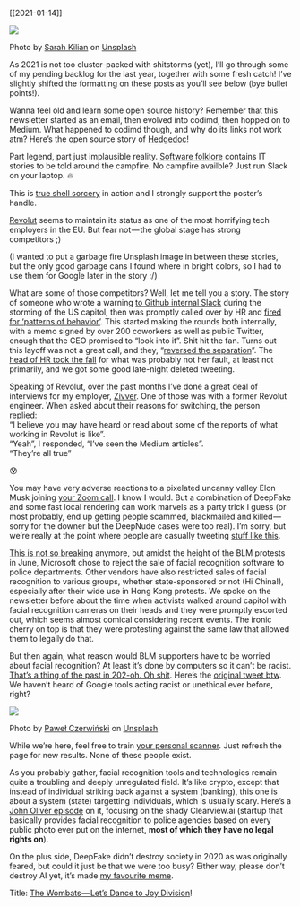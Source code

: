 [[2021-01-14]]

![](https://cdn-images-1.medium.com/max/800/0*t_V1ckqNRjRFuV1w)

Photo by [Sarah Kilian](https://unsplash.com/@rojekilian?utm_source=medium&utm_medium=referral) on [Unsplash](https://unsplash.com?utm_source=medium&utm_medium=referral)

As 2021 is not too cluster-packed with shitstorms (yet), I’ll go through some of my pending backlog for the last year, together with some fresh catch! I’ve slightly shifted the formatting on these posts as you’ll see below (bye bullet points!).

Wanna feel old and learn some open source history? Remember that this newsletter started as an email, then evolved into codimd, then hopped on to Medium. What happened to codimd though, and why do its links not work atm? Here’s the open source story of [Hedgedoc](https://hedgedoc.org/history/)!

Part legend, part just implausible reality. [Software folklore](http://beza1e1.tuxen.de/lore/index.html) contains IT stories to be told around the campfire. No campfire availble? Just run Slack on your laptop. 🔥

This is [true shell sorcery](https://twitter.com/lunasorcery/status/1309873256359505920) in action and I strongly support the poster’s handle.

[Revolut](https://www.wired.co.uk/article/revolut-employment-coronavirus) seems to maintain its status as one of the most horrifying tech employers in the EU. But fear not — the global stage has strong competitors ;)

(I wanted to put a garbage fire Unsplash image in between these stories, but the only good garbage cans I found where in bright colors, so I had to use them for Google later in the story :/)

What are some of those competitors? Well, let me tell you a story. The story of someone who wrote a warning [to Github internal Slack](https://twitter.com/ZoeSchiffer/status/1350159432282357760) during the storming of the US capitol, then was promptly called over by HR and [fired for ‘patterns of behavior’](https://twitter.com/ZoeSchiffer/status/1350159432282357760). This started making the rounds both internally, with a memo signed by over 200 coworkers as well as public Twitter, enough that the CEO promised to “look into it”. Shit hit the fan. Turns out this layoff was not a great call, and they, “[reversed the separation](https://twitter.com/GitHubPolicy/status/1350857738226528256)”. The [head of HR took the fall](https://techcrunch.com/2021/01/17/githubs-head-of-hr-resigns-in-light-of-termination-of-jewish-employee/) for what was probably not her fault, at least not primarily, and we got some good late-night deleted tweeting.

Speaking of Revolut, over the past months I’ve done a great deal of interviews for my employer, [Zivver](https://www.zivver.com/). One of those was with a former Revolut engineer. When asked about their reasons for switching, the person replied:   
“I believe you may have heard or read about some of the reports of what working in Revolut is like”.   
“Yeah”, I responded, “I’ve seen the Medium articles”.   
“They’re all true”

😰

You may have very adverse reactions to a pixelated uncanny valley Elon Musk joining [your Zoom call](https://twitter.com/GiorgioPatrini/status/1250465143932231685). I know I would. But a combination of DeepFake and some fast local rendering can work marvels as a party trick I guess (or most probably, end up getting people scammed, blackmailed and killed — sorry for the downer but the DeepNude cases were too real). I’m sorry, but we’re really at the point where people are casually tweeting [stuff like this](https://twitter.com/peteskomoroch/status/1349845888840028160/).

[This is not so breaking](https://twitter.com/ACLU/status/1271123787065503746) anymore, but amidst the height of the BLM protests in June, Microsoft chose to reject the sale of facial recognition software to police departments. Other vendors have also restricted sales of facial recognition to various groups, whether state-sponsored or not (Hi China!), especially after their wide use in Hong Kong protests. We spoke on the newsletter before about the time when activists walked around capitol with facial recognition cameras on their heads and they were promptly escorted out, which seems almost comical considering recent events. The ironic cherry on top is that they were protesting against the same law that allowed them to legally do that.

But then again, what reason would BLM supporters have to be worried about facial recognition? At least it’s done by computers so it can’t be racist. [That’s a thing of the past in 202-oh. Oh shit](https://algorithmwatch.org/en/story/google-vision-racism/). Here’s the [original tweet btw](https://twitter.com/nicolaskb/status/1244921742486917120). We haven’t heard of Google tools acting racist or unethical ever before, right?

![](https://cdn-images-1.medium.com/max/800/0*gFNFe5SPqihus8x-)

Photo by [Paweł Czerwiński](https://unsplash.com/@pawel_czerwinski?utm_source=medium&utm_medium=referral) on [Unsplash](https://unsplash.com?utm_source=medium&utm_medium=referral)

While we’re here, feel free to train [your personal scanner](https://thispersondoesnotexist.com/). Just refresh the page for new results. None of these people exist.

As you probably gather, facial recognition tools and technologies remain quite a troubling and deeply unregulated field. It’s like crypto, except that instead of individual striking back against a system (banking), this one is about a system (state) targetting individuals, which is usually scary. Here’s a [John Oliver episode](https://www.youtube.com/watch?v=jZjmlJPJgug) on it, focusing on the shady Clearview.ai (startup that basically provides facial recognition to police agencies based on every public photo ever put on the internet, **most of which they have no legal rights on**).

On the plus side, DeepFake didn’t destroy society in 2020 as was originally feared, but could it just be that we were too busy? Either way, please don’t destroy AI yet, it’s made [my favourite meme](https://twitter.com/kendrictonn/status/1255497294746615808).

Title: [The Wombats — Let’s Dance to Joy Division](https://www.youtube.com/watch?v=ayuooyWPEUc)!